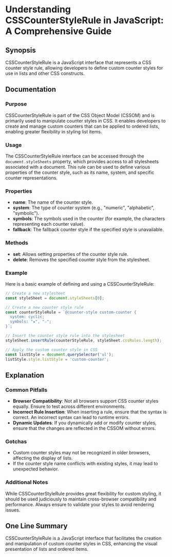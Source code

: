 <!--
Meta Description: # Understanding CSSCounterStyleRule in JavaScript: A Comprehensive Guide ## Synopsis CSSCounterStyleRule is a JavaScript interface that represents a C...
Meta Keywords: counter, style, custom, styles, csscounterstylerule
-->

# Understanding CSSCounterStyleRule in JavaScript: A Comprehensive Guide

## Synopsis
CSSCounterStyleRule is a JavaScript interface that represents a CSS counter style rule, allowing developers to define custom counter styles for use in lists and other CSS constructs.

## Documentation
### Purpose
CSSCounterStyleRule is part of the CSS Object Model (CSSOM) and is primarily used to manipulate counter styles in CSS. It enables developers to create and manage custom counters that can be applied to ordered lists, enabling greater flexibility in styling list items.

### Usage
The CSSCounterStyleRule interface can be accessed through the `document.styleSheets` property, which provides access to all stylesheets associated with a document. This rule can be used to define various properties of the counter style, such as its name, system, and specific counter representations.

### Properties
- **name**: The name of the counter style.
- **system**: The type of counter system (e.g., "numeric", "alphabetic", "symbolic").
- **symbols**: The symbols used in the counter (for example, the characters representing each counter value).
- **fallback**: The fallback counter style if the specified style is unavailable.

### Methods
- **set**: Allows setting properties of the counter style rule.
- **delete**: Removes the specified counter style from the stylesheet.

### Example
Here is a basic example of defining and using a CSSCounterStyleRule:

```javascript
// Create a new stylesheet
const styleSheet = document.styleSheets[0];

// Create a new counter style rule
const counterStyleRule = `@counter-style custom-counter {
  system: cyclic;
  symbols: "★", "☆";
}`;

// Insert the counter style rule into the stylesheet
styleSheet.insertRule(counterStyleRule, styleSheet.cssRules.length);

// Apply the custom counter style in CSS
const listStyle = document.querySelector('ul');
listStyle.style.listStyle = 'custom-counter';
```

## Explanation
### Common Pitfalls
- **Browser Compatibility**: Not all browsers support CSS counter styles equally. Ensure to test across different environments.
- **Incorrect Rule Insertion**: When inserting a rule, ensure that the syntax is correct. An incorrect syntax can lead to runtime errors.
- **Dynamic Updates**: If you dynamically add or modify counter styles, ensure that the changes are reflected in the CSSOM without errors.

### Gotchas
- Custom counter styles may not be recognized in older browsers, affecting the display of lists.
- If the counter style name conflicts with existing styles, it may lead to unexpected behavior.

### Additional Notes
While CSSCounterStyleRule provides great flexibility for custom styling, it should be used judiciously to maintain cross-browser compatibility and performance. Always ensure to validate your styles to avoid rendering issues.

## One Line Summary
CSSCounterStyleRule is a JavaScript interface that facilitates the creation and manipulation of custom counter styles in CSS, enhancing the visual presentation of lists and ordered items.